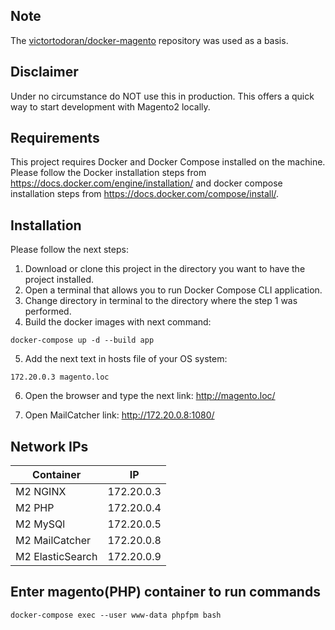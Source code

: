 ## Note

The [victortodoran/docker-magento](https://github.com/victortodoran/docker-magento) repository was used as a basis.

## Disclaimer

Under no circumstance do NOT use this in production. This offers a quick way to start development with Magento2 locally.

## Requirements

This project requires Docker and Docker Compose installed on the machine. Please follow the Docker installation steps
from https://docs.docker.com/engine/installation/ and docker compose installation steps
from https://docs.docker.com/compose/install/.

## Installation

Please follow the next steps:

1. Download or clone this project in the directory you want to have the project installed.
2. Open a terminal that allows you to run Docker Compose CLI application.
3. Change directory in terminal to the directory where the step 1 was performed.
4. Build the docker images with next command:

`docker-compose up -d --build app`

5. Add the next text in hosts file of your OS system:

`172.20.0.3 magento.loc`

6. Open the browser and type the next link: http://magento.loc/

7. Open MailCatcher link: http://172.20.0.8:1080/

## Network IPs ##

| Container | IP |
|--------|--------|
|M2 NGINX|172.20.0.3|
|M2 PHP|172.20.0.4|
|M2 MySQl|172.20.0.5|
|M2 MailCatcher|172.20.0.8|
|M2 ElasticSearch|172.20.0.9|

## Enter magento(PHP) container to run commands

`docker-compose exec --user www-data phpfpm bash`
